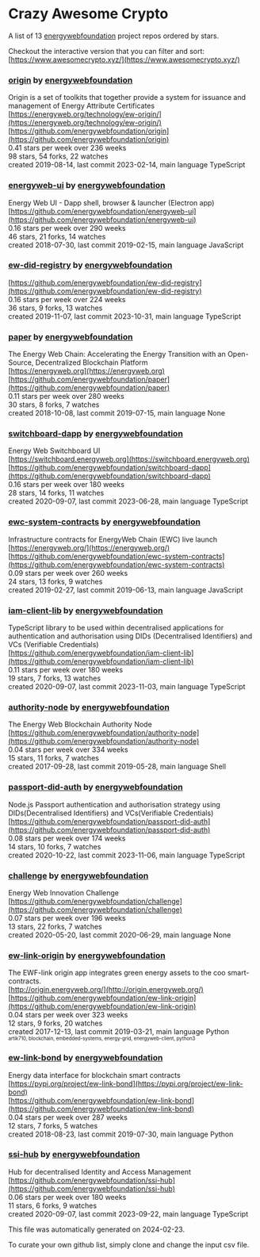 # Crazy Awesome Crypto
A list of 13 [energywebfoundation](https://github.com/energywebfoundation) project repos ordered by stars.  

Checkout the interactive version that you can filter and sort: 
[https://www.awesomecrypto.xyz/](https://www.awesomecrypto.xyz/)  


### [origin](https://github.com/energywebfoundation/origin) by [energywebfoundation](https://github.com/energywebfoundation)  
Origin is a set of toolkits that together provide a system for issuance and management of Energy Attribute Certificates   
[https://energyweb.org/technology/ew-origin/](https://energyweb.org/technology/ew-origin/)  
[https://github.com/energywebfoundation/origin](https://github.com/energywebfoundation/origin)  
0.41 stars per week over 236 weeks  
98 stars, 54 forks, 22 watches  
created 2019-08-14, last commit 2023-02-14, main language TypeScript  


### [energyweb-ui](https://github.com/energywebfoundation/energyweb-ui) by [energywebfoundation](https://github.com/energywebfoundation)  
Energy Web UI - Dapp shell, browser & launcher (Electron app)  
[https://github.com/energywebfoundation/energyweb-ui](https://github.com/energywebfoundation/energyweb-ui)  
0.16 stars per week over 290 weeks  
46 stars, 21 forks, 14 watches  
created 2018-07-30, last commit 2019-02-15, main language JavaScript  


### [ew-did-registry](https://github.com/energywebfoundation/ew-did-registry) by [energywebfoundation](https://github.com/energywebfoundation)  
  
[https://github.com/energywebfoundation/ew-did-registry](https://github.com/energywebfoundation/ew-did-registry)  
0.16 stars per week over 224 weeks  
36 stars, 9 forks, 13 watches  
created 2019-11-07, last commit 2023-10-31, main language TypeScript  


### [paper](https://github.com/energywebfoundation/paper) by [energywebfoundation](https://github.com/energywebfoundation)  
The Energy Web Chain: Accelerating the Energy Transition with an Open-Source, Decentralized Blockchain Platform  
[https://energyweb.org](https://energyweb.org)  
[https://github.com/energywebfoundation/paper](https://github.com/energywebfoundation/paper)  
0.11 stars per week over 280 weeks  
30 stars, 8 forks, 7 watches  
created 2018-10-08, last commit 2019-07-15, main language None  


### [switchboard-dapp](https://github.com/energywebfoundation/switchboard-dapp) by [energywebfoundation](https://github.com/energywebfoundation)  
Energy Web Switchboard UI  
[https://switchboard.energyweb.org](https://switchboard.energyweb.org)  
[https://github.com/energywebfoundation/switchboard-dapp](https://github.com/energywebfoundation/switchboard-dapp)  
0.16 stars per week over 180 weeks  
28 stars, 14 forks, 11 watches  
created 2020-09-07, last commit 2023-06-28, main language TypeScript  


### [ewc-system-contracts](https://github.com/energywebfoundation/ewc-system-contracts) by [energywebfoundation](https://github.com/energywebfoundation)  
Infrastructure contracts for EnergyWeb Chain (EWC) live launch  
[https://energyweb.org/](https://energyweb.org/)  
[https://github.com/energywebfoundation/ewc-system-contracts](https://github.com/energywebfoundation/ewc-system-contracts)  
0.09 stars per week over 260 weeks  
24 stars, 13 forks, 9 watches  
created 2019-02-27, last commit 2019-06-13, main language JavaScript  


### [iam-client-lib](https://github.com/energywebfoundation/iam-client-lib) by [energywebfoundation](https://github.com/energywebfoundation)  
TypeScript library to be used within decentralised applications for authentication and authorisation using DIDs (Decentralised Identifiers) and VCs (Verifiable Credentials)  
[https://github.com/energywebfoundation/iam-client-lib](https://github.com/energywebfoundation/iam-client-lib)  
0.11 stars per week over 180 weeks  
19 stars, 7 forks, 13 watches  
created 2020-09-07, last commit 2023-11-03, main language TypeScript  


### [authority-node](https://github.com/energywebfoundation/authority-node) by [energywebfoundation](https://github.com/energywebfoundation)  
The Energy Web Blockchain Authority Node  
[https://github.com/energywebfoundation/authority-node](https://github.com/energywebfoundation/authority-node)  
0.04 stars per week over 334 weeks  
15 stars, 11 forks, 7 watches  
created 2017-09-28, last commit 2019-05-28, main language Shell  


### [passport-did-auth](https://github.com/energywebfoundation/passport-did-auth) by [energywebfoundation](https://github.com/energywebfoundation)  
Node.js Passport authentication and authorisation strategy using DIDs(Decentralised Identifiers) and VCs(Verifiable Credentials)  
[https://github.com/energywebfoundation/passport-did-auth](https://github.com/energywebfoundation/passport-did-auth)  
0.08 stars per week over 174 weeks  
14 stars, 10 forks, 7 watches  
created 2020-10-22, last commit 2023-11-06, main language TypeScript  


### [challenge](https://github.com/energywebfoundation/challenge) by [energywebfoundation](https://github.com/energywebfoundation)  
Energy Web Innovation Challenge  
[https://github.com/energywebfoundation/challenge](https://github.com/energywebfoundation/challenge)  
0.07 stars per week over 196 weeks  
13 stars, 22 forks, 7 watches  
created 2020-05-20, last commit 2020-06-29, main language None  


### [ew-link-origin](https://github.com/energywebfoundation/ew-link-origin) by [energywebfoundation](https://github.com/energywebfoundation)  
The EWF-link origin app integrates green energy assets to the coo smart-contracts.  
[http://origin.energyweb.org/](http://origin.energyweb.org/)  
[https://github.com/energywebfoundation/ew-link-origin](https://github.com/energywebfoundation/ew-link-origin)  
0.04 stars per week over 323 weeks  
12 stars, 9 forks, 20 watches  
created 2017-12-13, last commit 2019-03-21, main language Python  
<sub><sup>artik710, blockchain, embedded-systems, energy-grid, energyweb-client, python3</sup></sub>


### [ew-link-bond](https://github.com/energywebfoundation/ew-link-bond) by [energywebfoundation](https://github.com/energywebfoundation)  
Energy data interface for blockchain smart contracts  
[https://pypi.org/project/ew-link-bond](https://pypi.org/project/ew-link-bond)  
[https://github.com/energywebfoundation/ew-link-bond](https://github.com/energywebfoundation/ew-link-bond)  
0.04 stars per week over 287 weeks  
12 stars, 7 forks, 5 watches  
created 2018-08-23, last commit 2019-07-30, main language Python  


### [ssi-hub](https://github.com/energywebfoundation/ssi-hub) by [energywebfoundation](https://github.com/energywebfoundation)  
Hub for decentralised Identity and Access Management  
[https://github.com/energywebfoundation/ssi-hub](https://github.com/energywebfoundation/ssi-hub)  
0.06 stars per week over 180 weeks  
11 stars, 6 forks, 9 watches  
created 2020-09-07, last commit 2023-09-22, main language TypeScript  


This file was automatically generated on 2024-02-23.  

To curate your own github list, simply clone and change the input csv file.  